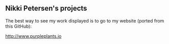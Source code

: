 

## Nikki Petersen's projects 

The best way to see my work displayed is to go to my website (ported from this GitHub):

http://www.purpleplants.io


